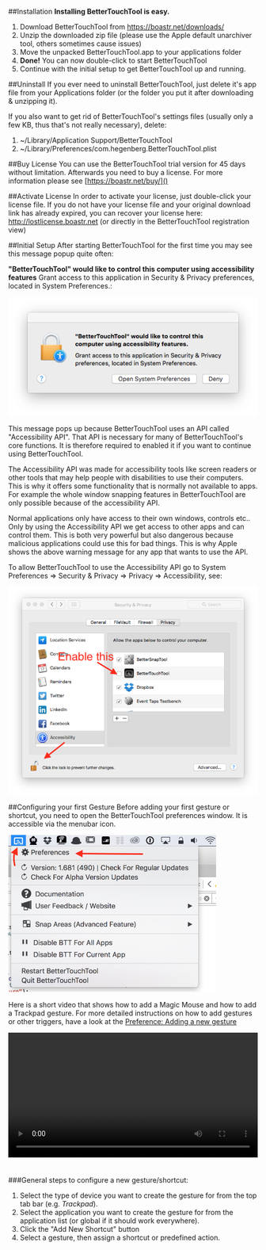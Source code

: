 ##Installation
**Installing BetterTouchTool is easy.**

1. Download BetterTouchTool from https://boastr.net/downloads/
2. Unzip the downloaded zip file (please use the Apple default unarchiver tool, others sometimes cause issues)
3. Move the unpacked BetterTouchTool.app to your applications folder
4. **Done!** You can now double-click to start BetterTouchTool
5. Continue with the initial setup to get BetterTouchTool up and running.

##Uninstall
If you ever need to uninstall BetterTouchTool, just delete it's app file from your Applications folder (or the folder you put it after downloading & unzipping it).

If you also want to get rid of BetterTouchTool's settings files (usually only a few KB, thus that's not really necessary), delete:

1. ~/Library/Application Support/BetterTouchTool
2. ~/Library/Preferences/com.hegenberg.BetterTouchTool.plist

##Buy License
You can use the BetterTouchTool trial version for 45 days without limitation. Afterwards you need to buy a license. For more information please see [https://boastr.net/buy/]()

##Activate License
In order to activate your license, just double-click your license file. If you do not have your license file and your original download link has already expired, you can recover your license here: http://lostlicense.boastr.net (or directly in the BetterTouchTool registration view)

##Initial Setup
After starting BetterTouchTool for the first time you may see this message popup quite often:

**"BetterTouchTool" would like to control this computer using accessibility features** 
Grant access to this application in Security & Privacy preferences, located in System Preferences.:

![accessibility_warning](media/accessibility_warning.png)

This message pops up because BetterTouchTool uses an API called "Accessibility API". That API is necessary for many of BetterTouchTool's core functions. It is therefore required to enabled it if you want to continue using BetterTouchTool.

The Accessibility API was made for accessibility tools like screen readers or other tools that may help people with disabilities to use their computers. This is why it offers some functionality that is normally not available to apps. For example the whole window snapping features in BetterTouchTool are only possible because of the accessibility API.

Normal applications only have access to their own windows, controls etc..  Only by using the Accessibility API we get access to other apps and can control them. This is both very powerful but also dangerous because malicious applications could use this for bad things. This is why Apple shows the above warning message for any app that wants to use the API.

To allow BetterTouchTool to use the Accessibility API go to System Preferences => Security & Privacy => Privacy => Accessibility, see:

![accessibility_enable](media/accessibility_enable-1.png)


##Configuring your first Gesture
Before adding your first gesture or shortcut, you need to open the BetterTouchTool preferences window. It is accessible via the menubar icon.

![accessibility_enable](media/menubaricon.png)





Here is a short video that shows how to add a Magic Mouse and how to add a Trackpad gesture. For more detailed instructions on how to add gestures or other triggers, have a look at the [Preference: Adding a new gesture](preferences_new_gesture.md)


<video width="100%" controls style="margin-bottom:20px; max-width:1200px">
  <source src="media/menubar.mp4" type="video/mp4">
Your browser does not support the video tag.
</video>

###General steps to configure a new gesture/shortcut:
1. Select the type of device you want to create the gesture for from the top tab bar (e.g. *Trackpad*).
2. Select the application you want to create the gesture for from the application list (or global if it should work everywhere).
3. Click the "Add New Shortcut" button
4. Select a gesture, then assign a shortcut or predefined action.


